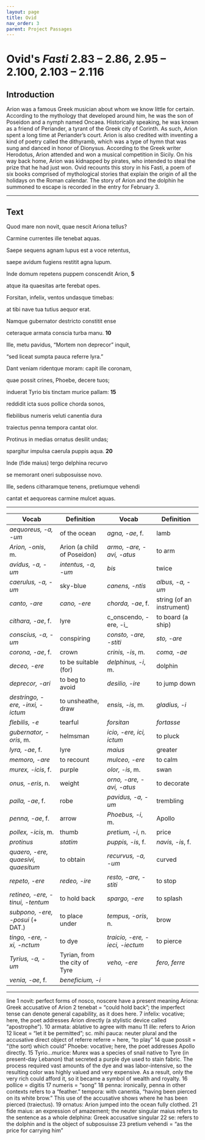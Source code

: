 ```yaml
---
layout: page
title: Ovid
nav_order: 3
parent: Project Passages
---
```


# Ovid's *Fasti* 2.83 – 2.86, 2.95 – 2.100, 2.103 – 2.116

## Introduction

Arion was a famous Greek musician about whom we know little for certain. According to the mythology that developed around him, he was the son of Poseidon and a nymph named Oncaea. Historically speaking, he was known as a friend of Periander, a tyrant of the Greek city of Corinth. As such, Arion spent a long time at Periander’s court. Arion is also credited with inventing a kind of poetry called the dithyramb, which was a type of hymn that was sung and danced in honor of Dionysus. According to the Greek writer Herodotus, Arion attended and won a musical competition in Sicily. On his way back home, Arion was kidnapped by pirates, who intended to steal the prize that he had just won. Ovid recounts this story in his Fasti, a poem of six books 
comprised of mythological stories that explain the origin of all the holidays on the Roman calendar. The story of Arion and the dolphin he summoned to escape is recorded in the entry for February 3.

----------

## Text


Quod mare non novit, quae nescit Ariona tellus?

Carmine currentes ille tenebat aquas.

Saepe sequens agnam lupus est a voce retentus,

saepe avidum fugiens restitit agna lupum.

Inde domum repetens puppem conscendit Arion,			**5**

atque ita quaesitas arte ferebat opes.

Forsitan, infelix, ventos undasque timebas:

at tibi nave tua tutius aequor erat.

Namque gubernator destricto constitit ense

ceteraque armata conscia turba manu.				**10**

Ille, metu pavidus, “Mortem non deprecor” inquit,

“sed liceat sumpta pauca referre lyra.”

Dant veniam ridentque moram: capit ille coronam,

quae possit crines, Phoebe, decere tuos;

induerat Tyrio bis tinctam murice pallam:				**15**

reddidit icta suos pollice chorda sonos,

flebilibus numeris veluti canentia dura

traiectus penna tempora cantat olor.

Protinus in medias ornatus desilit undas;

spargitur impulsa caerula puppis aqua.				**20**

Inde (fide maius) tergo delphina recurvo

se memorant oneri subposuisse novo.

Ille, sedens citharamque tenens, pretiumque vehendi

cantat et aequoreas carmine mulcet aquas.


----------

| Vocab | Definition | Vocab | Definition |
| -------- | ------- | -------- | ------- |
| _aequoreus, -a, -um_ | of the ocean | _agna, -ae_, f. | lamb |
| _Arion, -onis_, m. | Arion (a child of Poseidon) | _armo, -are, -avi, -atus_ | to arm |
| _avidus, -a, -um_ | _intentus, -a, -um_ | _bis_ | twice |
| _caerulus, -a, -um_ | sky-blue | _canens, -ntis_ | _albus, -a, -um_ |
| _canto, -are_ | _cano, -ere_ | _chorda, -ae_, f. | string (of an instrument) |
| _cithara, -ae_, f. | lyre | c_onscendo, -ere, -i_ | to board (a ship) |
| _conscius, -a, -um_ | conspiring | _consto, -are, -stiti_ | _sto, -are_ |
| _corona, -ae_, f. | crown | _crinis, -is_, m. | _coma, -ae_ |
| _deceo, -ere_ | to be suitable (for) | _delphinus, -i_, m. | dolphin |
| _deprecor, -ari_ | to beg to avoid | _desilio, -ire_ | to jump down |
| _destringo, -ere, -inxi, -ictum_ | to unsheathe, draw | _ensis, -is_, m. | _gladius, -i_ |
| _flebilis, -e_ | tearful | _forsitan_ | _fortasse_ |
| _gubernator, -oris_, m. | helmsman | _icio, -ere, ici, ictum_ | to pluck |
| _lyra, -ae_, f. | lyre | _maius_ | greater |
| _memoro, -are_ | to recount | _mulceo, -ere_ | to calm |
| _murex, -icis_, f. | purple | _olor, -is_, m. | swan |
| _onus, -eris_, n. | weight | _orno, -are, -avi, -atus_ | to decorate |
| _palla, -ae_, f. | robe | _pavidus, -a, -um_ | trembling |
| _penna, -ae_, f. | arrow | _Phoebus, -i_, m. | Apollo |
| _pollex, -icis_, m. | thumb | _pretium, -i_, n. | price |
| _protinus_ | _statim_ | _puppis, -is_, f. | _navis, -is_, f. |
| _quaero, -ere, quaesivi, quaesitum_ | to obtain | _recurvus, -a, -um_ | curved |
| _repeto, -ere_ | _redeo, -ire_ | _resto, -are, -stiti_ | to stop |
| _retineo, -ere, -tinui, -tentum_ | to hold back | _spargo, -ere_ | to splash |
| _subpono, -ere, -posui_ (+ DAT.) | to place under | _tempus, -oris_, n. | brow |
| _tingo, -ere, -xi, -nctum_ | to dye | _traicio, -ere, -ieci, -iectum_ | to pierce |
| _Tyrius, -a, -um_ | Tyrian, from the city of Tyre | _veho, -ere_ | _fero, ferre_ |
| _venia, -ae_, f. | _beneficium, -i_  |    |    |





----------


line 1 	novit: perfect forms of nosco, noscere have a present meaning Ariona: Greek accusative of Arion
        2 	tenebat = “could hold back”; the imperfect tense can denote general capability, as it does here.
        7 	infelix: vocative; here, the poet addresses Arion directly (a stylistic device called “apostrophe”).
      10 	armata: ablative to agree with manu
      11 	ille: refers to Arion
      12 	liceat = “let it be permitted”; sc. mihi
 	pauca: neuter plural and the accusative direct object of referre
 	referre = here, “to play”
      14 	quae possit = “(the sort) which could”
 	Phoebe: vocative; here, the poet addresses Apollo directly.
      15 	Tyrio...murice: Murex was a species of snail native to Tyre (in present-day Lebanon) that secreted a purple dye used to stain fabric. The process required vast amounts of the dye and was labor-intensive, so the resulting color was highly valued and very expensive. As a result, only the very rich could afford it, so it became a symbol of wealth and royalty.
      16 	pollice = digitis
      17 	numeris = “song”
      18 	penna: ironically, penna in other contexts refers to a “feather.”
 	tempora: with canentia, “having been pierced on its white brow.” This use of the accusative shows where he has been pierced (traiectus).
      19 	ornatus: Arion jumped into the ocean fully clothed.
      21 	fide maius: an expression of amazement; the neuter singular maius refers to the sentence as a whole
 	delphina: Greek accusative singular
      22 	se: refers to the dolphin and is the object of subposuisse
      23 	pretium vehendi = “as the price for carrying him”
